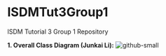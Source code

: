 # ISDMTut3Group1
ISDM Tutorial 3 Group 1 Repository

**1. Overall Class Diagram (Junkai Li):**
![github-small](https://github.com/leongeitmann/ISDMTut3Group1/issues/20#issuecomment-633837748) 
